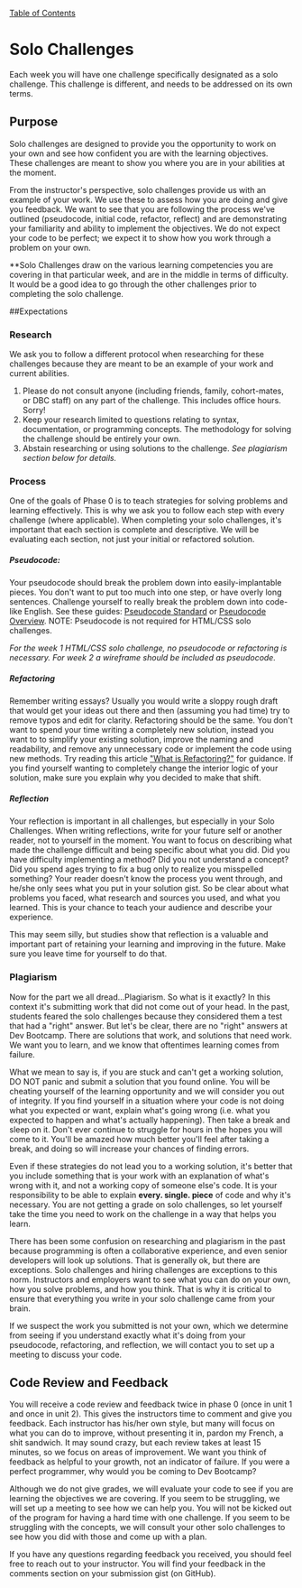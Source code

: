 [Table of Contents](readme.md)

# Solo Challenges

Each week you will have one challenge specifically designated as a solo challenge. This challenge is different, and needs to be addressed on its own terms. 


## Purpose
Solo challenges are designed to provide you the opportunity to work on your own and see how confident you are with the learning objectives. These challenges are meant to show you where you are in your abilities at the moment.

From the instructor's perspective, solo challenges provide us with an example of your work. We use these to assess how you are doing and give you feedback. We want to see that you are following the process we've outlined (pseudocode, initial code, refactor, reflect) and are demonstrating your familiarity and ability to implement the objectives. We do not expect your code to be perfect; we expect it to show how you work through a problem on your own. 

**Solo Challenges draw on the various learning competencies you are covering in that particular week, and are in the middle in terms of difficulty. It would be a good idea to go through the other challenges prior to completing the solo challenge. 

##Expectations
### Research
We ask you to follow a different protocol when researching for these challenges because they are meant to be an example of your work and current abilities. 

1. Please do not consult anyone (including friends, family, cohort-mates, or DBC staff) on any part of the challenge. This includes office hours. Sorry!
2. Keep your research limited to questions relating to syntax, documentation, or programming concepts. The methodology for solving the challenge should be entirely your own.
3. Abstain researching or using solutions to the challenge. *See plagiarism section below for details.* 

### Process
One of the goals of Phase 0 is to teach strategies for solving problems and learning effectively. This is why we ask you to follow each step with every challenge (where applicable). When completing your solo challenges, it's important that each section is complete and descriptive. We will be evaluating each section, not just your initial or refactored solution. 

##### Pseudocode:
Your pseudocode should break the problem down into easily-implantable pieces. You don't want to put too much into one step, or have overly long sentences. Challenge yourself to really break the problem down into code-like English. See these guides: [Pseudocode Standard](http://users.csc.calpoly.edu/~jdalbey/SWE/pdl_std.html) or [Pseudocode Overview](http://www.cs.cornell.edu/Courses/cs482/2003su/handouts/pseudocode.pdf). NOTE: Pseudocode is not required for HTML/CSS solo challenges. 

*For the week 1 HTML/CSS solo challenge, no pseudocode or refactoring is necessary. For week 2 a wireframe should be included as pseudocode.*

##### Refactoring
Remember writing essays? Usually you would write a sloppy rough draft that would get your ideas out there and then (assuming you had time) try to remove typos and edit for clarity. Refactoring should be the same. You don't want to spend your time writing a completely new solution, instead you want to to simplify your existing solution, improve the naming and readability, and remove any unnecessary code or implement the code using new methods. Try reading this article  ["What is Refactoring?"](http://c2.com/cgi/wiki?WhatIsRefactoring) for guidance. If you find yourself wanting to completely change the interior logic of your solution, make sure you explain why you decided to make that shift.

##### Reflection
Your reflection is important in all challenges, but especially in your Solo Challenges. When writing reflections, write for your future self or another reader, not to yourself in the moment. You want to focus on describing what made the challenge difficult and being specific about what you did. Did you have difficulty implementing a method? Did you not understand a concept? Did you spend ages trying to fix a bug only to realize you misspelled something? Your reader doesn't know the process you went through, and he/she only sees what you put in your solution gist. So be clear about what problems you faced, what research and sources you used, and what you learned. This is your chance to teach your audience and describe your experience.

This may seem silly, but studies show that reflection is a valuable and important part of retaining your learning and improving in the future. Make sure you leave time for yourself to do that. 

### Plagiarism
Now for the part we all dread...Plagiarism. So what is it exactly? In this context it's submitting work that did not come out of your head. In the past, students feared the solo challenges because they considered them a test that had a "right" answer. But let's be clear, there are no "right" answers at Dev Bootcamp. There are solutions that work, and solutions that need work. We want you to learn, and we know that oftentimes learning comes from failure. 

What we mean to say is, if you are stuck and can't get a working solution, DO NOT panic and submit a solution that you found online. You will be cheating yourself of the learning opportunity and we will consider you out of integrity. If you find yourself in a situation where your code is not doing what you expected or want, explain what's going wrong (i.e. what you expected to happen and what's actually happening). Then take a break and sleep on it. Don't ever continue to struggle for hours in the hopes you will come to it. You'll be amazed how much better you'll feel after taking a break, and doing so will increase your chances of finding errors. 

Even if these strategies do not lead you to a working solution, it's better that you include something that is your work with an explanation of what's wrong with it, and not a working copy of someone else's code. It is your responsibility to be able to explain **every. single. piece** of code and why it's necessary. You are not getting a grade on solo challenges, so let yourself take the time you need to work on the challenge in a way that helps you learn.

There has been some confusion on researching and plagiarism in the past because programming is often a collaborative experience, and even senior developers will look up solutions. That is generally ok, but there are exceptions. Solo challenges and hiring challenges are exceptions to this norm. Instructors and employers want to see what you can do on your own, how you solve problems, and how you think. That is why it is critical to ensure that everything you write in your solo challenge came from your brain.

If we suspect the work you submitted is not your own, which we determine from seeing if you understand exactly what it's doing from your pseudocode, refactoring, and reflection, we will contact you to set up a meeting to discuss your code. 



## Code Review and Feedback

You will receive a code review and feedback twice in phase 0 (once in unit 1 and once in unit 2). This gives the instructors time to comment and give you feedback. Each instructor has his/her own style, but many will focus on what you can do to improve, without presenting it in, pardon my French, a shit sandwich. It may sound crazy, but each review takes at least 15 minutes, so we focus on areas of improvement. We want you think of feedback as helpful to your growth, not an indicator of failure. If you were a perfect programmer, why would you be coming to Dev Bootcamp? 

Although we do not give grades, we will evaluate your code to see if you are learning the objectives we are covering. If you seem to be struggling, we will set up a meeting to see how we can help you. You will not be kicked out of the program for having a hard time with one challenge. If you seem to be struggling with the concepts, we will consult your other solo challenges to see how you did with those and come up with a plan. 

If you have any questions regarding feedback you received, you should feel free to reach out to your instructor. You will find your feedback in the comments section on your submission gist (on GitHub).
